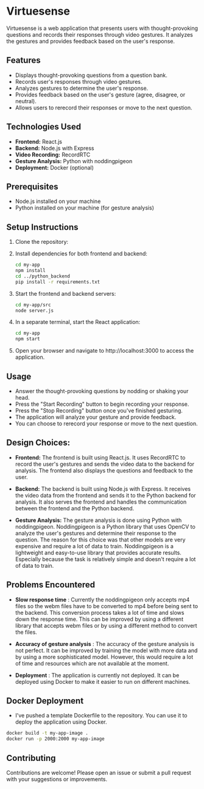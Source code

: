 # Virtuesense

Virtuesense is a web application that presents users with thought-provoking questions and records their responses through video gestures. It analyzes the gestures and provides feedback based on the user's response.

## Features

- Displays thought-provoking questions from a question bank.
- Records user's responses through video gestures.
- Analyzes gestures to determine the user's response.
- Provides feedback based on the user's gesture (agree, disagree, or neutral).
- Allows users to rerecord their responses or move to the next question.

## Technologies Used

- **Frontend:** React.js
- **Backend:** Node.js with Express
- **Video Recording:** RecordRTC
- **Gesture Analysis:** Python with noddingpigeon
- **Deployment:** Docker (optional)

## Prerequisites

- Node.js installed on your machine
- Python installed on your machine (for gesture analysis)

## Setup Instructions

1. Clone the repository:


2. Install dependencies for both frontend and backend:

    ```bash
    cd my-app
    npm install
    cd ../python_backend
    pip install -r requirements.txt
    ```

3. Start the frontend and backend servers:

    ```bash
    cd my-app/src
    node server.js
    ```
 
4. In a separate terminal, start the React application:

    ```bash
    cd my-app
    npm start
    ```

5. Open your browser and navigate to http://localhost:3000 to access the application.

## Usage

- Answer the thought-provoking questions by nodding or shaking your head.
- Press the "Start Recording" button to begin recording your response.
- Press the "Stop Recording" button once you've finished gesturing.
- The application will analyze your gesture and provide feedback.
- You can choose to rerecord your response or move to the next question.

## Design Choices:

- **Frontend:** The frontend is built using React.js. It uses RecordRTC to record the user's gestures and sends the video data to the backend for analysis. The frontend also displays the questions and feedback to the user.

- **Backend:** The backend is built using Node.js with Express. It receives the video data from the frontend and sends it to the Python backend for analysis. It also serves the frontend and handles the communication between the frontend and the Python backend.    

- **Gesture Analysis:** The gesture analysis is done using Python with noddingpigeon. Noddingpigeon is a Python library that uses OpenCV to analyze the user's gestures and determine their response to the question. The reason for this choice was that other models are very expensive and require a lot of data to train. Noddingpigeon is a lightweight and easy-to-use library that provides accurate results. Especially because the task is relatively simple and doesn't require a lot of data to train.


## Problems Encountered

- **Slow response time** : Currently the noddingpigeon only accepts mp4 files so the webm files have to be converted to mp4 before being sent to the backend. This conversion process takes a lot of time and slows down the response time. This can be improved by using a different library that accepts webm files or by using a different method to convert the files.

- **Accuracy of gesture analysis** : The accuracy of the gesture analysis is not perfect. It can be improved by training the model with more data and by using a more sophisticated model. However, this would require a lot of time and resources which are not available at the moment.

- **Deployment** : The application is currently not deployed. It can be deployed using Docker to make it easier to run on different machines.

## Docker Deployment
- I've pushed a template Dockerfile to the repository. You can use it to deploy the application using Docker.

```bash
docker build -t my-app-image .
docker run -p 2000:2000 my-app-image
```

## Contributing

Contributions are welcome! Please open an issue or submit a pull request with your suggestions or improvements.







